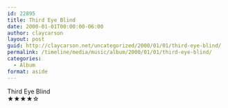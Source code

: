 ```yaml
---
id: 22895
title: Third Eye Blind
date: 2000-01-01T00:00:00-06:00
author: claycarson
layout: post
guid: http://claycarson.net/uncategorized/2000/01/01/third-eye-blind/
permalink: /timeline/media/music/album/2000/01/01/third-eye-blind/
categories:
  - Album
format: aside
---
```

<div class="media-details"></div>

<div class="media-creator">Third Eye Blind</div>

<div class="media-rating">★★★★☆</div>